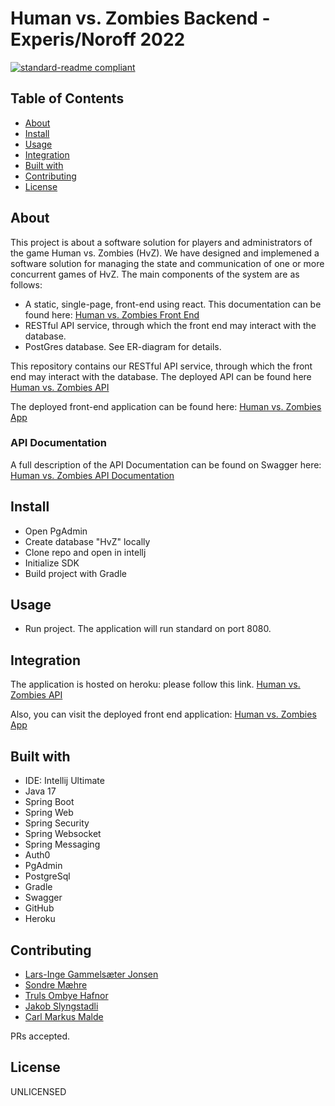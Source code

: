 # Human vs. Zombies Backend - Experis/Noroff 2022

[![standard-readme compliant](https://img.shields.io/badge/readme%20style-standard-brightgreen.svg?style=flat-square)](https://github.com/RichardLitt/standard-readme)

## Table of Contents

- [About](#about)
- [Install](#install)
- [Usage](#usage)
- [Integration](#Integration)
- [Built with](#built-with)
- [Contributing](#contributing)
- [License](#license)

## About
This project is about a software solution for players and administrators of the game Human vs. Zombies (HvZ). We have designed and implemened a software solution for managing the state and communication of one or more concurrent games of HvZ. The main components of the system are as follows:
- A static, single-page, front-end using react. This documentation can be found here: [Human vs. Zombies Front End](https://github.com/JakobDenGode/hvz-experis-fe)
- RESTful  API  service,  through  which  the  front  end  may  interact  with  the database. 
- PostGres database. See ER-diagram for details. 

This repository contains our RESTful API service, through which the front end may interact with the database. The deployed API can be found here [Human vs. Zombies API](https://hvz-api-noroff.herokuapp.com/)

The deployed front-end application can be found here: [Human vs. Zombies App](https://hvz-fe-noroff.herokuapp.com/)

### API Documentation
A full description of the API Documentation can be found on Swagger here: [Human vs. Zombies API Documentation](https://hvz-api-noroff.herokuapp.com/swagger-ui/index.html#/)  

## Install
- Open PgAdmin
- Create database "HvZ" locally
- Clone repo and open in intellj
- Initialize SDK
- Build project with Gradle

## Usage
- Run project. The application will run standard on port 8080. 

## Integration
The application is hosted on heroku: please follow this link. 
[Human vs. Zombies API](https://hvz-api-noroff.herokuapp.com/)

Also, you can visit the deployed front end application: 
[Human vs. Zombies App](https://hvz-fe-noroff.herokuapp.com/)

## Built with

- IDE: Intellij Ultimate
- Java 17
- Spring Boot
- Spring Web
- Spring Security
- Spring Websocket
- Spring Messaging
- Auth0
- PgAdmin 
- PostgreSql
- Gradle
- Swagger
- GitHub
- Heroku

## Contributing
- [Lars-Inge Gammelsæter Jonsen](https://github.com/Kaladinge)
- [Sondre Mæhre](https://github.com/Sondrema)
- [Truls Ombye Hafnor](https://github.com/TrulsHafnor)
- [Jakob Slyngstadli](https://github.com/JakobDenGode)
- [Carl Markus Malde](https://github.com/CarlMarkus)

PRs accepted.

## License

UNLICENSED
